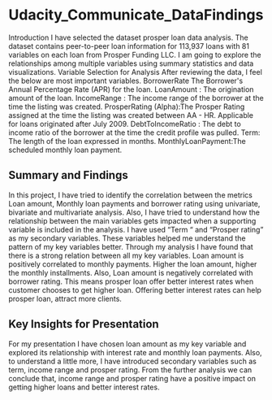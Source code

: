 # Udacity_Communicate_DataFindings


Introduction I have selected the dataset prosper loan data analysis. The dataset contains peer-to-peer loan information for 113,937 loans with 81 variables on each loan from Prosper Funding LLC. I am going to explore the relationships among multiple variables using summary statistics and data visualizations.
Variable Selection for Analysis After reviewing the data, I feel the below are most important variables.
BorrowerRate The Borrower's Annual Percentage Rate (APR) for the loan. 
LoanAmount : The origination amount of the loan. 
IncomeRange : The income range of the borrower at the time the listing was created. ProsperRating (Alpha):The Prosper Rating assigned at the time the listing was created between AA - HR. Applicable for loans originated after July 2009. 
DebtToIncomeRatio : The debt to income ratio of the borrower at the time the credit profile was pulled. Term: The length of the loan expressed in months. MonthlyLoanPayment:The scheduled monthly loan payment.

## Summary and Findings
In this project, I have tried to identify the correlation between the metrics Loan amount, Monthly loan payments and borrower rating using univariate, bivariate and multivariate analysis. Also, I have tried to understand how the relationship between the main variables gets impacted when a supporting variable is included in the analysis. I have used “Term “ and “Prosper rating” as my secondary variables. These variables helped me understand the pattern of my key variables better. 
		Through my analysis I have found that there is a strong relation between all my key variables. Loan amount is positively correlated to monthly payments. Higher the loan amount, higher the monthly installments. Also, Loan amount is negatively correlated with borrower rating. This means prosper loan offer better interest rates when customer chooses to get higher loan. Offering better interest rates can help prosper loan, attract more clients.

## Key Insights for Presentation
For my presentation I have chosen loan amount as my key variable and explored its relationship with interest rate and monthly loan payments. Also, to understand a little more, I have introduced secondary variables such as term, income range and prosper rating.  From the further analysis we can conclude that, income range and prosper rating have a positive impact on getting higher loans and better interest rates. 
	
